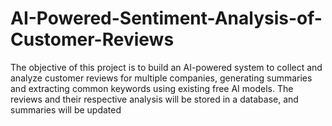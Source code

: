 # AI-Powered-Sentiment-Analysis-of-Customer-Reviews
The objective of this project is to build an AI-powered system to collect and analyze customer reviews for multiple companies, generating summaries and extracting common keywords using existing free AI models. The reviews and their respective analysis will be stored in a database, and summaries will be updated
